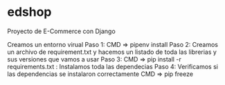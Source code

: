 # edshop
Proyecto de E-Commerce con Django 

Creamos un entorno virual 
Paso 1: CMD => pipenv install
Paso 2: Creamos un archivo de requirement.txt y hacemos un listado de toda las librerias  y sus versiones que vamos a usar
Paso 3: CMD =>  pip install -r requirements.txt : Instalamos toda las dependecias
Paso 4: Verificamos si las dependencias se instalaron correctamente 
        CMD => pip freeze